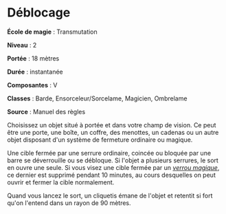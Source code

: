 # Déblocage

**École de magie** : Transmutation

**Niveau** : 2

**Portée** : 18 mètres

**Durée** : instantanée

**Composantes** : V

**Classes** : Barde, Ensorceleur/Sorcelame, Magicien, Ombrelame

**Source** : Manuel des règles

Choisissez un objet situé à portée et dans votre champ de vision. Ce peut être une porte, une boîte, un coffre, des menottes, un cadenas ou un autre objet disposant d'un système de fermeture ordinaire ou magique.

Une cible fermée par une serrure ordinaire, coincée ou bloquée par une barre se déverrouille ou se débloque. Si l'objet a plusieurs serrures, le sort en ouvre une seule. Si vous visez une cible fermée par un [_verrou magique_](/grimoire/verrou-magique/), ce dernier est supprimé pendant 10 minutes, au cours desquelles on peut ouvrir et fermer la cible normalement.

Quand vous lancez le sort, un cliquetis émane de l'objet et retentit si fort qu'on l'entend dans un rayon de 90 mètres.
